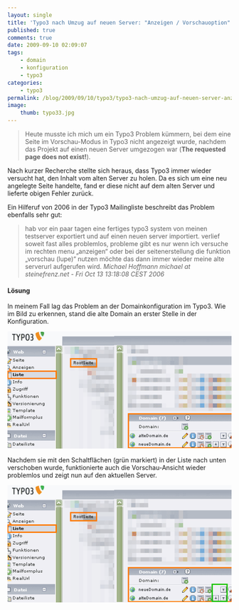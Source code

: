 ```yaml
---
layout: single
title: 'Typo3 nach Umzug auf neuen Server: "Anzeigen / Vorschauoption" springt auf alten Server'
published: true
comments: true
date: 2009-09-10 02:09:07
tags:
    - domain
    - konfiguration
    - typo3
categories:
    - typo3
permalink: /blog/2009/09/10/typo3/typo3-nach-umzug-auf-neuen-server-anzeigen-vorschauoption-springt-auf-alten-server
image:
    thumb: typo33.jpg
---
```

> Heute musste ich mich um ein Typo3 Problem kümmern, bei dem eine Seite im Vorschau-Modus in Typo3 nicht angezeigt wurde, nachdem das Projekt auf einen neuen Server umgezogen war (**The requested page does not exist!**).



Nach kurzer Recherche stellte sich heraus, dass Typo3 immer wieder versucht hat, den Inhalt vom alten Server zu holen. Da es sich um eine neu angelegte Seite handelte, fand er diese nicht auf dem alten Server und lieferte obigen Fehler zurück.



Ein Hilferuf von 2006 in der Typo3 Mailingliste beschreibt das Problem ebenfalls sehr gut:
  
> hab vor ein paar tagen eine fertiges typo3 system von meinen
> testserver exportiert und auf einen neuen server importiert.
> verlief soweit fast alles problemlos, probleme gibt es nur wenn ich
> versuche im rechten menu &#8222;anzeigen&#8220; oder bei der seitenerstellung die
> funktion &#8222;vorschau (lupe)&#8220; nutzen möchte das dann immer wieder meine
> alte serverurl aufgerufen wird. 
> <cite>Michael Hoffmann michael at steinefrenz.net - Fri Oct 13 13:18:08 CEST 2006</cite>
  
#### Lösung

In meinem Fall lag das Problem an der Domainkonfiguration im Typo3. Wie im Bild zu erkennen, stand die alte Domain an 
erster Stelle in der Konfiguration.

![Falsche Domainkonfiguration][1]

Nachdem sie mit den Schaltflächen (grün markiert) in der Liste nach unten verschoben wurde, 
funktionierte auch die Vorschau-Ansicht wieder problemlos und zeigt nun auf den aktuellen Server.

![Richtige Domainkonfiguration][2]
  
 [1]: /images/falschedomain.gif
 [2]: /images/korrektedomain.gif